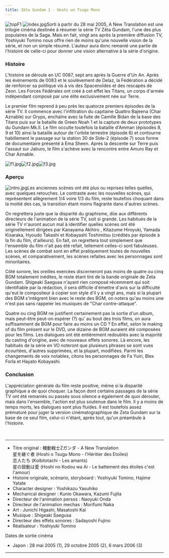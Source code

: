 ```yaml
---
title: Zêta Gundam 1 - Hoshi wo Tsugo Mono
---
```


![topF1](/images/stories/saga/zetagundam/topF1.jpg)
![index.jpg](/images/stories/saga/zetagundam/images/film/index.jpg)Sorti à partir du 28 mai 2005, A New Translation est une trilogie cinéma destinée à résumer la série TV Zêta Gundam, l'une des plus populaires de la Saga. Mais en fait, vingt ans après la première diffusion TV, Yoshiyuki Tomino nous offre rien de moins qu'une nouvelle vision de la série, et non un simple résumé. L'auteur aura donc remanié une partie de l'histoire de celle-ci pour donner une vision alternative à la série d'origine. 


### Histoire


L'histoire se déroule en UC 0087, sept ans après la Guerre d'Un An. Après les événements de 0083 et le soulèvement de Delaz, la Fédération a décidé de renforcer sa politique vis à vis des Spacenoïdes et des rescapés de Zeon. Les Forces Fédérales ont créé à cet effet les Titans, un corps d'armée indépendant composé par une élite exclusivement née sur Terre.


Le premier film reprend à peu près les quatorze premiers épisodes de la série TV. Il commence avec l'infiltration du capitaine Quattro Bajeena (Char Aznable) sur Gryps, enchaîne avec la fuite de Camille Bidan de la base des Titans puis sur la bataille de Green Noah 1 et la capture de deux prototypes du Gundam Mk.II. Le film occulte toutefois la bataille d'Amman (épisodes 8, 9 et 10) ainsi la bataille autour de l'orbite terrestre (épisode 6) et contourne habillement le passage sur la station 30 de Side-2 (épisode 7) sous forme de documentaire présenté à Ema Sheen. Après la descente sur Terre puis l'assaut sur Jaburo, le film s'achève avec la rencontre entre Amuro Ray et Char Aznable.


![f1.jpg](/images/mini/images-stories-saga-zetagundam-_tb_200x112_f1.jpg)![f2.jpg](/images/mini/images-stories-saga-zetagundam-_tb_200x113_f2.jpg)![f3.jpg](/images/mini/images-stories-saga-zetagundam-_tb_200x113_f3.jpg)
### Aperçu


![intro.jpg](/images/stories/saga/zetagundam/images/film/intro.jpg)Les anciennes scènes ont été plus ou reprises telles quelles, avec quelques retouches. Le contraste avec les nouvelles scènes, qui représentent allègrement 1/4 voire 1/3 du film, reste toutefois choquant dans la moitié des cas, la transition étant moins flagrante dans d'autres scènes.


On regrettera juste que la disparité du graphisme, dûe aux différents directeurs de l'animation de la série TV, soit si grande. Les habitués de la série TV n'auront aucun mal à identifier quelles scènes ont été originellement dirigées par Kanayama Akihiro , Kitazume Hiroyuki, Yamada Kisaraka, Hyoudo Takashi et Kobayashi Toshimitsu (crédités par épisode à la fin du film, d'ailleurs). En fait, on regrettera tout simplement que l'ensemble du film n'ait pas été refait, tellement celles-ci sont fabuleuses. Les scènes de combat sont en effet pratiquement toutes de nouvelles scènes, et comparativement, les scènes refaites avec les personnages sont minoritaires.


Côté sonore, les oreilles exercées discerneront pas moins de quatre ou cinq BGM totalement inédites, le reste étant tiré de la bande originale de Zeta Gundam. Shigeaki Saegusa n'ayant rien composé récemment qui soit identifiable par la rédaction, il sera difficile d'émettre d'avis sur la difficulté qu'eut le compositeur à copier son style d'il y a vingt ans, mais si la plupart des BGM s'intègrent bien avec le reste des BGM, on notera qu'au moins une n'est pas sans rappeler les musiques de "Char contre-attaque".


Quatre ou cing BGM ne justifient certainement pas la sortie d'un album, mais peut-être peut-on espérer (?) qu' au bout des trois films, on aura suffisamment de BGM pour faire au moins un CD ? En effet, selon le making of du film présent sur le DVD, une dizaine de BGM auraient été composées pour les films. Les dialogues ont été entièrement redoublés avec la majorité du casting d'origine, avec de nouveaux effets sonores. Là encore, les habitués de la série en VO noteront que plusieurs phrases se sont vues écourtées, d'autres supprimées, et la plupart, modifiées. Parmi les changements de voix notables, citons les personnages de Fa Yuiri, Blex Forla et Hayato Kobayashi.


### Conclusion


L'appréciation générale du film reste positive, même si la disparité graphique a de quoi choquer. La façon dont certains passages de la série TV ont été remaniés ou passés sous silence a également de quoi dérouter, mais dans l'ensemble, l'action est plus soutenue dans le film. Il y a moins de temps morts, les dialogues sont plus fluides. Il est toutefois assez prématuré pour juger la version cinématographique de Zeta Gundam sur la base de ce seul film, celui-ci n'étant, après tout, qu'un préambule à l'histoire.


 


---



* Titre original : 機動戦士Zガンダ - A New Translation   
星を継ぐ者 (Hoshi o Tsugu Mono - l'Héritier des Etoiles)   
恋人たち (Koibitotachi - Les amants)   
星の鼓動は愛 (Hoshi no Kodou wa Ai - Le battement des étoiles c'est l'amour)
* Histoire originale, scénario, storyboard : Yoshiyuki Tomino, Hajime Yatate
* Character designer : Yoshikazu Yasuhiko
* Mechanical designer : Kunio Okawara, Kazumi Fujita
* Directeur de l'animation persos : Naoyuki Onda
* Directeur de l'animation mechas : Morifumi Naka
* Art : Junichi Higashi, Masatoshi Kai
* Musique : Shigeaki Saegusa
* Directeur des effets sonores : Sadayoshi Fujino
* Réalisateur : Yoshiyuki Tomino


  
Dates de sortie cinéma


* Japon : 28 mai 2005 (1), 29 octobre 2005 (2), 6 mars 2006 (3)





---



 


